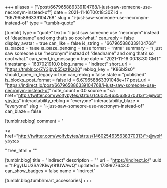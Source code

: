 +++
aliases = ["/post/667965886339104768/i-just-saw-someone-use-necronym-instead-of"]
date = 2021-11-16T00:18:30Z
id = "667965886339104768"
slug = "i-just-saw-someone-use-necronym-instead-of"
type = "tumblr-quote"

[tumblr]
type = "quote"
text = "I just saw someone use &ldquo;necronym&rdquo; instead of &ldquo;deadname&rdquo; and omg that&rsquo;s so cool what."
can_reply = false
display_avatar = true
can_like = false
id_string = "667965886339104768"
is_blazed = false
is_blaze_pending = false
format = "html"
summary = "I just saw someone use “necronym” instead of “deadname” and omg that’s so cool what."
can_send_in_message = true
date = "2021-11-16 00:18:30 GMT"
timestamp = 1637021910.0
blog_name = "indirect"
short_url = "https://tmblr.co/ZY3jbyb55sz1Ka00"
reblog_key = "K86blSs0"
should_open_in_legacy = true
can_reblog = false
state = "published"
is_blocks_post_format = false
id = 6.679658863391048e+17
post_url = "https://indirect.io/post/667965886339104768/i-just-saw-someone-use-necronym-instead-of"
note_count = 0.0
source = "<a href=\"http://twitter.com/wolfybytes/status/1460254635638370313\">@wolfybytes</a>"
interactability_reblog = "everyone"
interactability_blaze = "everyone"
slug = "i-just-saw-someone-use-necronym-instead-of"
can_blaze = false

[tumblr.reblog]
comment = "<p><a href=\"http://twitter.com/wolfybytes/status/1460254635638370313\">@wolfybytes</a></p>"
tree_html = ""

[tumblr.blog]
title = "indirect"
description = ""
url = "https://indirect.io/"
uuid = "t:PgyUJU3SA2Klwyt81UWAwQ"
updated = 1739927643.0
can_show_badges = false
name = "indirect"

[tumblr.blog.tumblrmart_accessories]
+++
